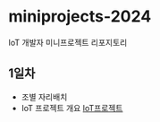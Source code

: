 # miniprojects-2024
IoT 개발자 미니프로젝트 리포지토리

## 1일차
- 조별 자리배치
- IoT 프로젝트 개요
    [IoT프로젝트](https://raw.githubusercontent.com/guswlrla/miniprojects-2024/main/imgs/mp001.png)
